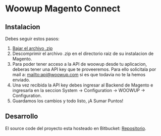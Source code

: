 Woowup Magento Connect
====================

Instalacion
----------------
Debes seguir estos pasos:

1. [Bajar el archivo .zip](https://github.com/woowup/docs/raw/master/magento_connect/woowup-magento-connect.zip)
2. Descomprimir el archivo .zip en el directorio raiz de su instalacion de Magento.
3. Para poder tener acceso a la API de woowup desde tu aplicacion, deberas tener una API key que te proveeremos. Para ello solicitala por mail a: <mailto:api@woowup.com> si es que todavia no te la hemos enviado.
4. Una vez recibida la API key debes ingresar al Backend de Magento e ingresarla en la seccion System -> Configuration -> WOOWUP -> Configuration.
5. Guardamos los cambios y todo listo, ¡A Sumar Puntos!

Desarrollo
----------------
El source code del proyecto esta hosteado en Bitbucket: [Repositorio](https://bitbucket.org/woowup/woowup-magento-connect/overview).